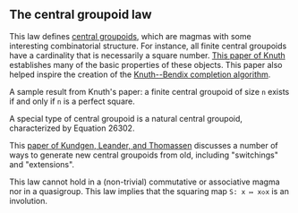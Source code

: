 ## The central groupoid law

This law defines [central groupoids](https://en.wikipedia.org/wiki/Central_groupoid), which are magmas with some interesting combinatorial structure. For instance, all finite central groupoids have a cardinality that is necessarily a square number. [This paper of Knuth](https://teorth.github.io/equational_theories/blueprint/sect0001.html#knuth) establishes many of the basic properties of these objects.  This paper also helped inspire the creation of the [Knuth--Bendix completion algorithm](https://en.wikipedia.org/wiki/Knuth%E2%80%93Bendix_completion_algorithm).

A sample result from Knuth's paper: a finite central groupoid of size `n` exists if and only if `n` is a perfect square.

A special type of central groupoid is a natural central groupoid, characterized by Equation 26302.

This [paper of Kundgen, Leander, and Thomassen](https://www.sciencedirect.com/science/article/pii/S0097316511000616) discusses a number of ways to generate new central groupoids from old, including "switchings" and "extensions".

This law cannot hold in a (non-trivial) commutative or associative magma nor in a quasigroup.  This law implies that the squaring map `S: x ↦ x◇x` is an involution.
